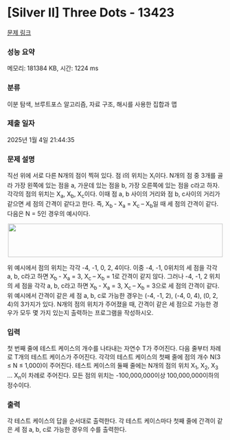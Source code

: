 # [Silver II] Three Dots - 13423 

[문제 링크](https://www.acmicpc.net/problem/13423) 

### 성능 요약

메모리: 181384 KB, 시간: 1224 ms

### 분류

이분 탐색, 브루트포스 알고리즘, 자료 구조, 해시를 사용한 집합과 맵

### 제출 일자

2025년 1월 4일 21:44:35

### 문제 설명

<p>직선 위에 서로 다른 N개의 점이 찍혀 있다. 점 i의 위치는 X<sub>i</sub>이다. N개의 점 중 3개를 골라 가장 왼쪽에 있는 점을 a, 가운데 있는 점을 b, 가장 오른쪽에 있는 점을 c라고 하자. 각각의 점의 위치는 X<sub>a</sub>, X<sub>b</sub>, X<sub>c</sub>이다. 이때 점 a, b 사이의 거리와 점 b, c사이의 거리가 같으면 세 점의 간격이 같다고 한다. 즉, X<sub>b </sub>- X<sub>a</sub> = X<sub>c </sub>– X<sub>b</sub>일 때 세 점의 간격이 같다. 다음은 N = 5인 경우의 예시이다.</p>

<p style="text-align: center;"><img alt="" src="https://onlinejudgeimages.s3-ap-northeast-1.amazonaws.com/problem/13423/1.png" style="height:78px; width:500px"></p>

<p>위 예시에서 점의 위치는 각각 -4, -1, 0, 2, 4이다. 이중 -4, -1, 0위치의 세 점을 각각 a, b, c라고 하면 X<sub>b </sub>- X<sub>a</sub> = 3, X<sub>c </sub>– X<sub>b</sub> = 1로 간격이 같지 않다. 그러나 -4, -1, 2 위치의 세 점을 각각 a, b, c라고 하면 X<sub>b </sub>- X<sub>a</sub> = 3, X<sub>c </sub>– X<sub>b</sub> = 3으로 세 점의 간격이 같다. 위 예시에서 간격이 같은 세 점 a, b, c로 가능한 경우는 (-4, -1, 2), (-4, 0, 4), (0, 2, 4)의 3가지가 있다. N개의 점의 위치가 주어졌을 때, 간격이 같은 세 점으로 가능한 경우가 모두 몇 가지 있는지 출력하는 프로그램을 작성하시오.</p>

### 입력 

 <p>첫 번째 줄에 테스트 케이스의 개수를 나타내는 자연수 T가 주어진다. 다음 줄부터 차례로 T개의 테스트 케이스가 주어진다. 각각의 테스트 케이스의 첫째 줄에 점의 개수 N(3 ≤ N ≤ 1,000)이 주어진다. 테스트 케이스의 둘째 줄에는 N개의 점의 위치 X<sub>1</sub>, X<sub>2</sub>, X<sub>3</sub> … X<sub>n</sub>이 차례로 주어진다. 모든 점의 위치는 -100,000,000이상 100,000,000이하의 정수이다.</p>

### 출력 

 <p>각 테스트 케이스의 답을 순서대로 출력한다. 각 테스트 케이스마다 첫째 줄에 간격이 같은 세 점 a, b, c로 가능한 경우의 수를 출력한다.</p>

